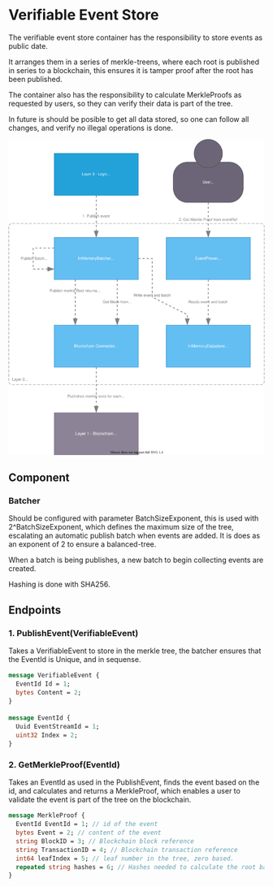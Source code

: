 # Verifiable Event Store

The verifiable event store container has the responsibility to store events as public date.

It arranges them in a series of merkle-treens, where each root is published in series to a blockchain,
this ensures it is tamper proof after the root has been published.

The container also has the responsibility to calculate MerkleProofs as requested by users,
so they can verify their data is part of the tree.

In future is should be posible to get all data stored, so one can follow all changes,
and verify no illegal operations is done.

![C4 component diagram of the verifiable event store](./component.drawio.svg)

## Component

### Batcher

Should be configured with parameter BatchSizeExponent, this is used with 2^BatchSizeExponent,
which defines the maximum size of the tree, escalating an automatic publish batch when events are added.
It is does as an exponent of 2 to ensure a balanced-tree.

When a batch is being publishes, a new batch to begin collecting events are created.

Hashing is done with SHA256.

## Endpoints

### 1. PublishEvent(VerifiableEvent)

Takes a VerifiableEvent to store in the merkle tree,
the batcher ensures that the EventId is Unique,
and in sequense.

```protobuf
message VerifiableEvent {
  EventId Id = 1;
  bytes Content = 2;
}

message EventId {
  Uuid EventStreamId = 1;
  uint32 Index = 2;
}
```

### 2. GetMerkleProof(EventId)

Takes an EventId as used in the PublishEvent,
finds the event based on the id, and calculates and returns a MerkleProof,
which enables a user to validate the event is part of the tree on the blockchain.

```protobuf
message MerkleProof {
  EventId EventId = 1; // id of the event
  bytes Event = 2; // content of the event
  string BlockID = 3; // Blockchain block reference
  string TransactionID = 4; // Blockchain transaction reference
  int64 leafIndex = 5; // leaf number in the tree, zero based.
  repeated string hashes = 6; // Hashes needed to calculate the root based on the event.
}
```
